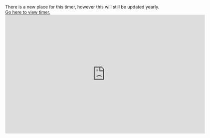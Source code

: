 <div class="alert alert-warning" role="alert">
  There is a new place for this timer, however this will still be updated yearly. <a href="/modals/timers/Newyears.html" class="alert-link">Go here to view timer.</a>
</div>

<iframe frameborder="0" src="https://itch.io/embed-upload/1210586?color=004000" allowfullscreen="" width="640" height="380"></iframe>